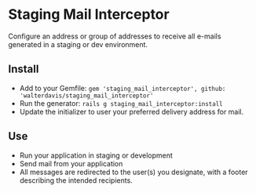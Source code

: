 # Staging Mail Interceptor

Configure an address or group of addresses to receive all e-mails generated in a staging or dev environment.

## Install

* Add to your Gemfile: `gem 'staging_mail_interceptor', github: 'walterdavis/staging_mail_interceptor'`
* Run the generator: `rails g staging_mail_interceptor:install`
* Update the initializer to user your preferred delivery address for mail.

## Use

* Run your application in staging or development
* Send mail from your application
* All messages are redirected to the user(s) you designate, with a footer describing the intended recipients.
